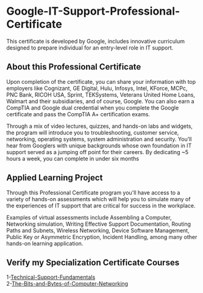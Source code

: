# Google-IT-Support-Professional-Certificate
This certificate is developed by Google, includes innovative curriculum designed to prepare individual for an entry-level role in IT support.
## About this Professional Certificate
Upon completion of the certificate, you can share your information with top employers like Cognizant, GE Digital, Hulu, Infosys, Intel, KForce, MCPc, PNC Bank, RICOH USA, Sprint, TEKSystems, Veterans United Home Loans, Walmart and their subsidiaries, and of course, Google. You can also earn a CompTIA and Google dual credential when you complete the Google certificate and pass the CompTIA A+ certification exams.

Through a mix of video lectures, quizzes, and hands-on labs and widgets, the program will introduce you to troubleshooting, customer service, networking, operating systems, system administration and security. You’ll hear from Googlers with unique backgrounds whose own foundation in IT support served as a jumping off point for their careers. By dedicating ~5 hours a week, you can complete in under six months

## Applied Learning Project
Through this Professional Certificate program you'll have access to a variety of hands-on assessments which will help you to simulate many of the experiences of IT support that are critical for success in the workplace.

Examples of virtual assessments include Assembling a Computer, Networking simulation, Writing Effective Support Documentation, Routing Paths and Subnets, Wireless Networking, Device Software Management, Public Key or Asymmetric Encryption, Incident Handling, among many other hands-on learning application.

## Verify my Specialization Certificate Courses
1-[Technical-Support-Fundamentals](https://www.coursera.org/account/accomplishments/records/DQ74P58R6RNH)<br>
2-[The-Bits-and-Bytes-of-Computer-Networking](https://www.coursera.org/account/accomplishments/records/KPL8FYZ6YT5C)
